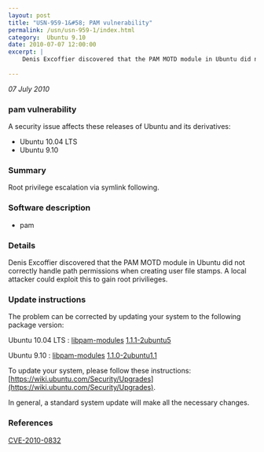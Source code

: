 ```yaml
---
layout: post
title: "USN-959-1&#58; PAM vulnerability"
permalink: /usn/usn-959-1/index.html
category:  Ubuntu 9.10
date: 2010-07-07 12:00:00
excerpt: |
    Denis Excoffier discovered that the PAM MOTD module in Ubuntu did not correctly handle path permissions when creating user file stamps. A local attacker could exploit this to gain root privilieges. 
    
--- 
```

 
 

*07 July 2010*

### pam vulnerability

A security issue affects these releases of Ubuntu and its derivatives:

* Ubuntu 10.04 LTS
* Ubuntu 9.10

### Summary

Root privilege escalation via symlink following. 

### Software description

* pam 

### Details

Denis Excoffier discovered that the PAM MOTD module in Ubuntu did not correctly handle path permissions when creating user file stamps. A local attacker could exploit this to gain root privilieges. 

### Update instructions

The problem can be corrected by updating your system to the following package version:

Ubuntu 10.04 LTS
 : [libpam-modules](https://launchpad.net/ubuntu/+source/pam) <span> [1.1.1-2ubuntu5](https://launchpad.net/ubuntu/+source/pam/1.1.1-2ubuntu5) </span> 

Ubuntu 9.10
 : [libpam-modules](https://launchpad.net/ubuntu/+source/pam) <span> [1.1.0-2ubuntu1.1](https://launchpad.net/ubuntu/+source/pam/1.1.0-2ubuntu1.1) </span> 

To update your system, please follow these instructions: [https://wiki.ubuntu.com/Security/Upgrades](https://wiki.ubuntu.com/Security/Upgrades).

In general, a standard system update will make all the necessary changes. 

### References

 
 [CVE-2010-0832](http://people.ubuntu.com/~ubuntu-security/cve/CVE-2010-0832)
 

